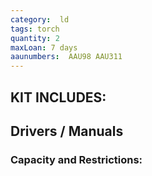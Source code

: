 ```yaml
---
category:  ld
tags: torch
quantity: 2
maxLoan: 7 days
aaunumbers:  AAU98 AAU311
---
```


## KIT INCLUDES:

## Drivers / Manuals

### Capacity and Restrictions:
